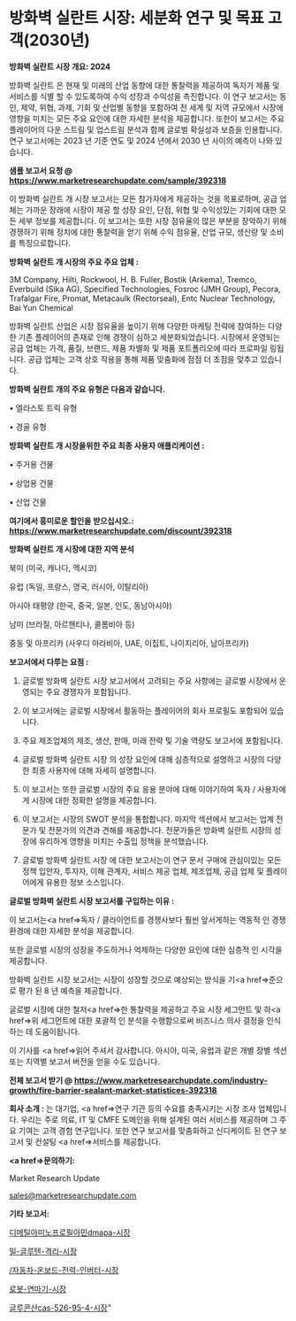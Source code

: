 # 방화벽 실란트 시장: 세분화 연구 및 목표 고객(2030년)

<strong>방화벽 실란트 시장 개요: 2024</strong>

방화벽 실란트 은 현재 및 미래의 산업 동향에 대한 통찰력을 제공하여 독자가 제품 및 서비스를 식별 할 수 있도록하여 수익 성장과 수익성을 촉진합니다. 이 연구 보고서는 동인, 제약, 위협, 과제, 기회 및 산업별 동향을 포함하여 전 세계 및 지역 규모에서 시장에 영향을 미치는 모든 주요 요인에 대한 자세한 분석을 제공합니다. 또한이 보고서는 주요 플레이어의 다운 스트림 및 업스트림 분석과 함께 글로벌 확실성과 보증을 인용합니다. 연구 보고서에는 2023 년 기준 연도 및 2024 년에서 2030 년 사이의 예측이 나와 있습니다.



<strong>샘플 보고서 요청 @ <a href=https://www.marketresearchupdate.com/sample/392318>https://www.marketresearchupdate.com/sample/392318</a></strong>

이 방화벽 실란트 개 시장 보고서는 모든 참가자에게 제공하는 것을 목표로하며, 공급 업체는 가까운 장래에 시장이 제공 할 성장 요인, 단점, 위협 및 수익성있는 기회에 대한 모든 세부 정보를 제공합니다. 이 보고서는 또한 시장 점유율의 많은 부분을 장악하기 위해 경쟁하기 위해 정치에 대한 통찰력을 얻기 위해 수익 점유율, 산업 규모, 생산량 및 소비를 특징으로합니다.



<strong>방화벽 실란트 개 시장의 주요 주요 업체 :</strong>

3M Company, Hilti, Rockwool, H. B. Fuller, Bostik (Arkema), Tremco, Everbuild (Sika AG), Specified Technologies, Fosroc (JMH Group), Pecora, Trafalgar Fire, Promat, Metacaulk (Rectorseal), Entc Nuclear Technology, Bai Yun Chemical

방화벽 실란트 산업은 시장 점유율을 높이기 위해 다양한 마케팅 전략에 참여하는 다양한 기존 플레이어의 존재로 인해 경쟁이 심하고 세분화되었습니다. 시장에서 운영되는 공급 업체는 가격, 품질, 브랜드, 제품 차별화 및 제품 포트폴리오에 따라 프로파일 링됩니다. 공급 업체는 고객 상호 작용을 통해 제품 맞춤화에 점점 더 초점을 맞추고 있습니다.



<strong>방화벽 실란트 개의 주요 유형은 다음과 같습니다.</strong>

• 엘라스토 트릭 유형

• 경골 유형



<strong>방화벽 실란트 개 시장을위한 주요 최종 사용자 애플리케이션 :</strong>

• 주거용 건물

• 상업용 건물

• 산업 건물



<strong>여기에서 흥미로운 할인을 받으십시오.: <a href=https://www.marketresearchupdate.com/discount/392318>https://www.marketresearchupdate.com/discount/392318</a></strong>



<strong>방화벽 실란트 개 시장에 대한 지역 분석</strong>

북미 (미국, 캐나다, 멕시코)

유럽 (독일, 프랑스, 영국, 러시아, 이탈리아)

아시아 태평양 (한국, 중국, 일본, 인도, 동남아시아)

남미 (브라질, 아르헨티나, 콜롬비아 등)

중동 및 아프리카 (사우디 아라비아, UAE, 이집트, 나이지리아, 남아프리카)



<strong>보고서에서 다루는 요점 :</strong>

1. 글로벌 방화벽 실란트 시장 보고서에서 고려되는 주요 사항에는 글로벌 시장에서 운영되는 주요 경쟁자가 포함됩니다.

2. 이 보고서에는 글로벌 시장에서 활동하는 플레이어의 회사 프로필도 포함되어 있습니다.

3. 주요 제조업체의 제조, 생산, 판매, 미래 전략 및 기술 역량도 보고서에 포함됩니다.

4. 글로벌 방화벽 실란트 시장 의 성장 요인에 대해 심층적으로 설명하고 시장의 다양한 최종 사용자에 대해 자세히 설명합니다.

5. 이 보고서는 또한 글로벌 시장의 주요 응용 분야에 대해 이야기하여 독자 / 사용자에게 시장에 대한 정확한 설명을 제공합니다.

6. 이 보고서는 시장의 SWOT 분석을 통합합니다. 마지막 섹션에서 보고서는 업계 전문가 및 전문가의 의견과 견해를 제공합니다. 전문가들은 방화벽 실란트 시장의 성장에 유리하게 영향을 미치는 수출입 정책을 분석했습니다.

7. 글로벌 방화벽 실란트 시장 에 대한 보고서는이 연구 문서 구매에 관심이있는 모든 정책 입안자, 투자자, 이해 관계자, 서비스 제공 업체, 제조업체, 공급 업체 및 플레이어에게 유용한 정보 소스입니다.



<strong>글로벌 방화벽 실란트 시장 보고서를 구입하는 이유 :</strong>

이 보고서는<a href=>독자 / 클</a>라이언트를 경쟁사보다 훨씬 앞서게하는 역동적 인 경쟁 환경에 대한 자세한 분석을 제공합니다.

또한 글로벌 시장의 성장을 주도하거나 억제하는 다양한 요인에 대한 심층적 인 시각을 제공합니다.

방화벽 실란트 시장 보고서는 시장이 성장할 것으로 예상되는 방식을 기<a href=>준으로</a> 평가 된 8 년 예측을 제공합니다.

글로벌 시장에 대한 철저<a href=>한 통찰력</a>을 제공하고 주요 시장 세그먼트 및 하<a href=>위 세그</a>먼트에 대한 포괄적 인 분석을 수행함으로써 비즈니스 의사 결정을 인식하는 데 도움이됩니다.

이 기사를 <a href=>읽어 주</a>셔서 감사합니다. 아시아, 미국, 유럽과 같은 개별 장별 섹션 또는 지역별 보고서 버전을 얻을 수도 있습니다.



<strong>전체 보고서 받기 @ <a href=https://www.marketresearchupdate.com/industry-growth/fire-barrier-sealant-market-statistices-392318>https://www.marketresearchupdate.com/industry-growth/fire-barrier-sealant-market-statistices-392318</a></strong>



<strong>회사 소개 :</strong>
는 대기업, <a href=>연구 기</a>관 등의 수요를 충족시키는 시장 조사 업체입니다. 우리는 주로 의료, IT 및 CMFE 도메인을 위해 설계된 여러 서비스를 제공하며 그 주요 기여는 고객 경험 연구입니다. 또한 연구 보고서를 맞춤화하고 신디케이트 된 연구 보고서 및 컨설팅 <a href=>서비</a>스를 제공합니다.



<strong><a href=>문의하기:</a></strong>

Market Research Update

sales@marketresearchupdate.com



<strong>기타 보고서:</strong>

<a href=https://www.linkedin.com/pulse/디메틸아미노프로필아민dmapa-시장-세분화-연구-및-목표-고객2029년/>디메틸아미노프로필아민dmapa-시장</a>

<a href=https://www.linkedin.com/pulse/밀-글루텐-격리-시장-규모-및-성장-2023-trend-tracking-tips-360-analysis-zdmmf/>밀-글루텐-격리-시장</a>

<a href=https://www.linkedin.com/pulse//자동차-온보드-전력-인버터-시장-규모-및-성장-2023-trendsetters-talk-360-analysis-iisuf/>/자동차-온보드-전력-인버터-시장</a>

<a href=https://www.linkedin.com/pulse/로봇-연마기-시장-동향-및-성장-전망-data-dive-diaries-24-analysis-6xqjf/>로봇-연마기-시장</a>

<a href=https://www.linkedin.com/pulse/글루콘산cas-526-95-4-시장-현재-및-미래-성장-2030-data-dive-diaries-24-analysis-1xxdf/>글루콘산cas-526-95-4-시장</a>"
